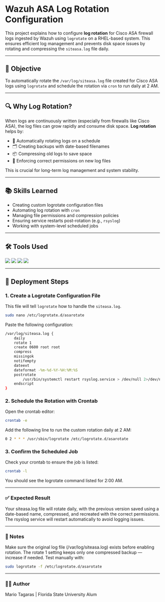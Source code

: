 # Wazuh ASA Log Rotation Configuration  
This project explains how to configure **log rotation** for Cisco ASA firewall logs ingested by Wazuh using `logrotate` on a RHEL-based system. This ensures efficient log management and prevents disk space issues by rotating and compressing the `siteasa.log` file daily.

---

## 🎯 Objective  
To automatically rotate the `/var/log/siteasa.log` file created for Cisco ASA logs using `logrotate` and schedule the rotation via `cron` to run daily at 2 AM.

---

## 🔍 Why Log Rotation?  
When logs are continuously written (especially from firewalls like Cisco ASA), the log files can grow rapidly and consume disk space. **Log rotation** helps by:

- 🔄 Automatically rotating logs on a schedule  
- 🗂️ Creating backups with date-based filenames  
- 📦 Compressing old logs to save space  
- 🔐 Enforcing correct permissions on new log files  

This is crucial for long-term log management and system stability.

---

## 📚 Skills Learned  
- Creating custom logrotate configuration files  
- Automating log rotation with `cron`  
- Managing file permissions and compression policies  
- Ensuring service restarts post-rotation (e.g., `rsyslog`)  
- Working with system-level scheduled jobs

---

## 🛠️ Tools Used  
<div>
  <img src="https://img.shields.io/badge/-Wazuh-0078D4?&style=for-the-badge&logo=Wazuh&logoColor=white" />
  <img src="https://img.shields.io/badge/-RHEL-EE0000?&style=for-the-badge&logo=Red-Hat&logoColor=white" />
  <img src="https://img.shields.io/badge/-logrotate-333333?&style=for-the-badge&logo=Linux&logoColor=white" />
  <img src="https://img.shields.io/badge/-Cisco_ASA-1BA0D7?&style=for-the-badge&logo=Cisco&logoColor=white" />
</div>

---

## 📝 Deployment Steps

### 1. Create a Logrotate Configuration File  
This file will tell `logrotate` how to handle the `siteasa.log`.
```bash
sudo nano /etc/logrotate.d/asarotate
```
Paste the following configuration:
```bash
/var/log/siteasa.log {
    daily
    rotate 1
    create 0600 root root
    compress
    missingok
    notifempty
    dateext
    dateformat -%m-%d-%Y-%H:%M:%S
    postrotate
        /usr/bin/systemctl restart rsyslog.service > /dev/null 2>/dev/null || true
    endscript
}
```

### 2. Schedule the Rotation with Crontab
Open the crontab editor:
```bash
crontab -e
```
Add the following line to run the custom rotation daily at 2 AM:
```bash
0 2 * * * /usr/sbin/logrotate /etc/logrotate.d/asarotate
```

### 3. Confirm the Scheduled Job
Check your crontab to ensure the job is listed:
```bash
crontab -l
```
You should see the logrotate command listed for 2:00 AM.

---

### ✅ Expected Result
Your siteasa.log file will rotate daily, with the previous version saved using a date-based name, compressed, and recreated with the correct permissions. The rsyslog service will restart automatically to avoid logging issues.

---

### 📎 Notes
Make sure the original log file (/var/log/siteasa.log) exists before enabling rotation.
The rotate 1 setting keeps only one compressed backup — increase if needed.
Test manually with:
```bash
sudo logrotate -f /etc/logrotate.d/asarotate
```

---

### 👨‍💻 Author
Mario Tagaras | Florida State University Alum





























